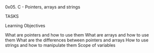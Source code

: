 0x05. C - Pointers, arrays and strings

TASKS

Learning Objectives

What are pointers and how to use them
What are arrays and how to use them
What are the differences between pointers and arrays
How to use strings and how to manipulate them
Scope of variables
